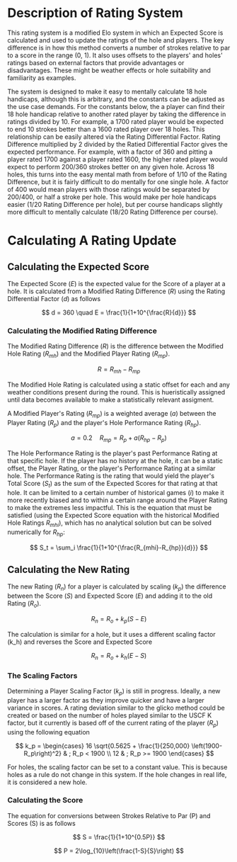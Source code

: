 # Description of Rating System
This rating system is a modified Elo system in which an Expected Score is calculated and used to update the ratings of the hole and players.
The key difference is in how this method converts a number of strokes relative to par to a score in the range (0, 1). It also uses offsets to the players'
and holes' ratings based on external factors that provide advantages or disadvantages. These might be weather effects or hole suitability and familiarity as examples.

The system is designed to make it easy to mentally calculate 18 hole handicaps, although this is arbitrary, and the constants can be adjusted as the use case demands.
For the constants below, the a player can find their 18 hole handicap relative to another rated player by taking the difference in ratings divided by 10.
For example, a 1700 rated player would be expected to end 10 strokes better than a 1600 rated player over 18 holes.
This relationship can be easily altered via the Rating Differential Factor. Rating Difference multiplied by 2 divided by the Ratied Differential Factor gives the expected performance.
For example, with a factor of 360 and pitting a player rated 1700 against a player rated 1600, the higher rated player would expect to perform 200/360 strokes better on any given hole.
Across 18 holes, this turns into the easy mental math from before of 1/10 of the Rating Difference, but it is fairly difficult to do mentally for one single hole.
A factor of 400 would mean players with those ratings would be separated by 200/400, or half a stroke per hole. This would make per hole handicaps easier (1/20 Rating Difference per hole), but per course handicaps slightly
more difficult to mentally calculate (18/20 Rating Difference per course).

# Calculating A Rating Update
## Calculating the Expected Score
The Expected Score ($E$) is the expected value for the Score of a player at a hole. It is calculated from a Modified Rating Difference ($R$) using the Rating Differential Factor ($d$) as follows

$$ d = 360 \quad E = \frac{1}{1+10^{\frac{R}{d}}} $$

### Calculating the Modified Rating Difference
The Modified Rating Difference ($R$) is the difference between the Modified Hole Rating ($R_{mh}$) and the Modified Player Rating ($R_{mp}$). 

$$ R = R_{mh} - R_{mp} $$

The Modified Hole Rating is calculated using a static offset for each and any weather conditions present during the round.
This is hueristically assigned until data becomes available to make a statistically relevant assigment.

A Modified Player's Rating ($R_{mp}$) is a weighted average ($a$) between the Player Rating ($R_p$) and the player's Hole Performance Rating ($R_{hp}$).

$$ a = 0.2 \quad R_{mp} =  R_p + a(R_{hp} - R_p) $$

The Hole Performance Rating is the player's past Performance Rating at that specific hole. If the player has no history at the hole, it can be a static offset, the Player Rating, or the player's Performance Rating at a 
similar hole. The Performance Rating is the rating that would yield the player's Total Score ($S_t$) as the sum of the Expected Scores for that rating at that hole.
It can be limited to a certain number of historical games ($i$) to make it more recently biased and to within a certain range around the Player Rating to make the extremes less impactful.
This is the equation that must be satisfied (using the Expected Score equation with the historical Modified Hole Ratings $R_{mhi}$), which has no analytical solution but can be solved numerically for $R_{hp}$:

$$ S_t = \sum_i \frac{1}{1+10^{\frac{R_{mhi}-R_{hp}}{d}}} $$

## Calculating the New Rating

The new Rating ($R_n$) for a player is calculated by scaling ($k_p$) the difference between the Score ($S$) and Expected Score ($E$) and adding it to the old Rating ($R_o$).

$$ R_n = R_o + k_p\left(S-E\right) $$

The calculation is similar for a hole, but it uses a different scaling factor (k_h) and reverses the Score and Expected Score

$$ R_n = R_o + k_h\left(E-S\right) $$

### The Scaling Factors

Determining a Player Scaling Factor ($k_p$) is still in progress. Ideally, a new player has a larger factor as they improve quicker and have a larger variance in scores.
A rating deviation similar to the glicko method could be created or based on the number of holes played similar to the USCF K factor, but it currently is based off of the current rating of the player ($R_p$)
using the following equation 


$$
k_p = \begin{cases} 
      16 \sqrt{0.5625 + \frac{1}{250,000} \left(1900-R_p\right)^2} & ; R_p < 1900 \\
      12 & ; R_p >= 1900 
   \end{cases}
$$

For holes, the scaling factor can be set to a constant value. This is because holes as a rule do not change in this system. If the hole changes in real life, it is considered a new hole.

### Calculating the Score

The equation for conversions between Strokes Relative to Par (P) and Scores (S) is as follows

$$ S = \frac{1}{1+10^{0.5P}} $$

$$ P = 2\log_{10}\left(\frac{1-S}{S}\right) $$